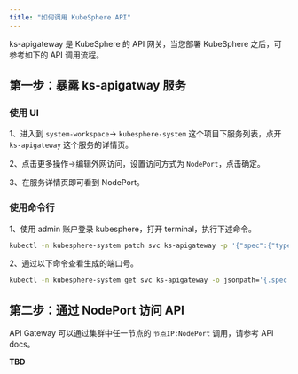 ```yaml
---
title: "如何调用 KubeSphere API"
---
```


ks-apigateway 是 KubeSphere 的 API 网关，当您部署 KubeSphere 之后，可参考如下的 API 调用流程。


## 第一步：暴露 ks-apigatway 服务

### 使用 UI

1、进入到 `system-workspace`-> `kubesphere-system` 这个项目下服务列表，点开 `ks-apigateway` 这个服务的详情页。

2、点击更多操作->编辑外网访问，设置访问方式为 `NodePort`，点击确定。

3、在服务详情页即可看到 NodePort。

### 使用命令行

1、使用 admin 账户登录 kubesphere，打开 terminal，执行下述命令。

```bash
kubectl -n kubesphere-system patch svc ks-apigateway -p '{"spec":{"type":"NodePort"}}'
```

2、通过以下命令查看生成的端口号。

```bash
kubectl -n kubesphere-system get svc ks-apigateway -o jsonpath='{.spec.ports[0].nodePort}'
```

## 第二步：通过 NodePort 访问 API

API Gateway 可以通过集群中任一节点的 `节点IP:NodePort` 调用，请参考 API docs。

**TBD**